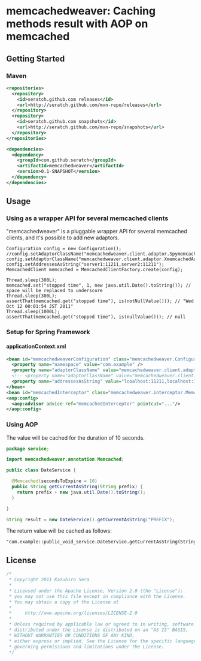 # memcachedweaver: Caching methods result with AOP on memcached

## Getting Started

### Maven

```xml
<repositories>
  <repository>
    <id>seratch.github.com releases</id>
    <url>http://seratch.github.com/mvn-repo/releases</url>
  </repository>
  <repository>
    <id>seratch.github.com snapshots</id>
    <url>http://seratch.github.com/mvn-repo/snapshots</url>
  </repository>
</repositories>

<dependencies>
  <dependency>
    <groupId>com.github.seratch</groupId>
    <artifactId>memcachedweaver</artifactId>
    <version>0.1-SNAPSHOT</version>
  </dependency>
</dependencies>
```

## Usage

### Using as a wrapper API for several memcached clients

"memcachedweaver" is a pluggable wrapper API for several memcached clients, and it's possible to add new adaptors.

```
Configuration config = new Configuration();
//config.setAdaptorClassName("memcachedweaver.client.adaptor.SpymemcachedAdaptor");
config.setAdaptorClassName("memcachedweaver.client.adaptor.XmemcachedAdaptor");
config.setAddressesAsString("server1:11211,server2:11211");
MemcachedClient memcached = MemcachedClientFactory.create(config);

Thread.sleep(300L);
memcached.set("stopped time", 1, new java.util.Date().toString()); // space will be replaced to underscore
Thread.sleep(300L);
assertThat(memcached.get("stopped time"), is(notNullValue())); // "Wed Oct 12 00:01:54 JST 2011"
Thread.sleep(1000L);
assertThat(memcached.get("stopped time"), is(nullValue())); // null
```

### Setup for Spring Framework

#### applicationContext.xml

```xml
<bean id="memcachedweaverConfiguration" class="memcachedweaver.Configuration">
  <property name="namespace" value="com.example" />
  <property name="adaptorClassName" value="memcachedweaver.client.adaptor.SpymemcachedAdaptor" />
  <!-- <property name="adaptorClassName" value="memcachedweaver.client.adaptor.XmemcachedAdaptor" /> -->
  <property name="addressesAsString" value="lcoalhost:11211,localhost:11212" />
</bean>
<bean id="memcachedInterceptor" class="memcachedweaver.interceptor.MemcachedInterceptor"/>
<aop:config>
  <aop:advisor advice-ref="memcachedInterceptor" pointcut="..."/>
</aop:config>
```

### Using AOP

The value will be cached for the duration of 10 seconds.

```java
package service;

import memcachedweaver.annotation.Memcached;

public class DateService {

  @Memcached(secondsToExpire = 10)
  public String getCurrentAsString(String prefix) {
    return prefix + new java.util.Date().toString();
  }

}
```

```java
String result = new DateService().getCurrentAsString("PREFIX");
```

The return value will be cached as follows:

```
"com.example::public_void_service.DateService.getCurrentAsString(String)::PREFIX"
```


## License

```java
/*
 * Copyright 2011 Kazuhiro Sera
 *
 * Licensed under the Apache License, Version 2.0 (the "License");
 * you may not use this file except in compliance with the License.
 * You may obtain a copy of the License at
 *
 *     http://www.apache.org/licenses/LICENSE-2.0
 *
 * Unless required by applicable law or agreed to in writing, software
 * distributed under the License is distributed on an "AS IS" BASIS,
 * WITHOUT WARRANTIES OR CONDITIONS OF ANY KIND,
 * either express or implied. See the License for the specific language
 * governing permissions and limitations under the License.
 */
```
